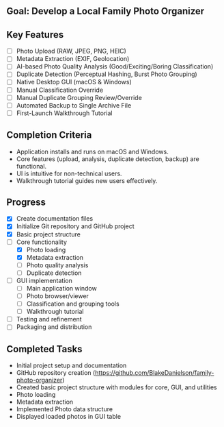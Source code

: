 ## Goal: Develop a Local Family Photo Organizer

## Key Features

- [ ] Photo Upload (RAW, JPEG, PNG, HEIC)
- [ ] Metadata Extraction (EXIF, Geolocation)
- [ ] AI-based Photo Quality Analysis (Good/Exciting/Boring Classification)
- [ ] Duplicate Detection (Perceptual Hashing, Burst Photo Grouping)
- [ ] Native Desktop GUI (macOS & Windows)
- [ ] Manual Classification Override
- [ ] Manual Duplicate Grouping Review/Override
- [ ] Automated Backup to Single Archive File
- [ ] First-Launch Walkthrough Tutorial

## Completion Criteria

- Application installs and runs on macOS and Windows.
- Core features (upload, analysis, duplicate detection, backup) are functional.
- UI is intuitive for non-technical users.
- Walkthrough tutorial guides new users effectively.

## Progress

- [x] Create documentation files
- [x] Initialize Git repository and GitHub project
- [x] Basic project structure
- [ ] Core functionality
  - [x] Photo loading
  - [x] Metadata extraction
  - [ ] Photo quality analysis
  - [ ] Duplicate detection
- [ ] GUI implementation
  - [ ] Main application window
  - [ ] Photo browser/viewer
  - [ ] Classification and grouping tools
  - [ ] Walkthrough tutorial
- [ ] Testing and refinement
- [ ] Packaging and distribution

## Completed Tasks

- Initial project setup and documentation
- GitHub repository creation (https://github.com/BlakeDanielson/family-photo-organizer)
- Created basic project structure with modules for core, GUI, and utilities
- Photo loading
- Metadata extraction
- Implemented Photo data structure
- Displayed loaded photos in GUI table